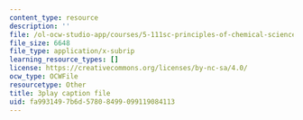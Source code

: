 ```yaml
---
content_type: resource
description: ''
file: /ol-ocw-studio-app/courses/5-111sc-principles-of-chemical-science-fall-2014/fa9931497b6d57808499099119084113_r7MO11iMsOQ.vtt
file_size: 6648
file_type: application/x-subrip
learning_resource_types: []
license: https://creativecommons.org/licenses/by-nc-sa/4.0/
ocw_type: OCWFile
resourcetype: Other
title: 3play caption file
uid: fa993149-7b6d-5780-8499-099119084113
---
```

